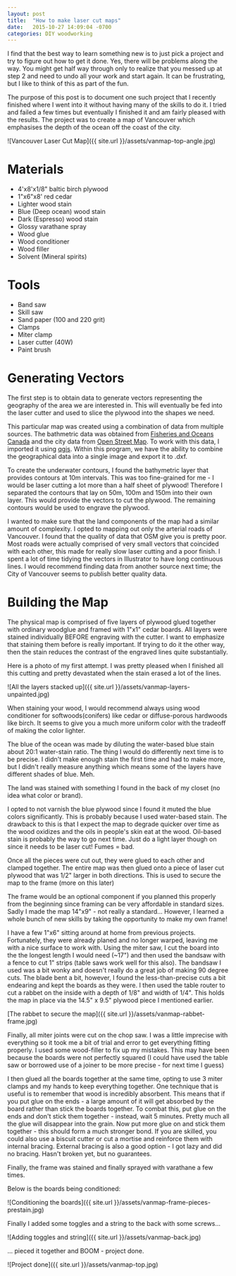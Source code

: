 ```yaml
---
layout: post
title:  "How to make laser cut maps"
date:   2015-10-27 14:09:04 -0700
categories: DIY woodworking
---
```


I find that the best way to learn something new is to just pick a project and
try to figure out how to get it done.  Yes, there will be problems along the way.
You might get half way through only to realize that you messed up at step 2 and
need to undo all your work and start again.  It can be frustrating, but I like
to think of this as part of the fun.

The purpose of this post is to document one such project that I recently finished
where I went into it without having many of the skills to do it.  I tried and failed
a few times but eventually I finished it and am fairly pleased with the results.
The project was to create a map of Vancouver which emphasises the depth of the
ocean off the coast of the city.

![Vancouver Laser Cut Map]({{ site.url }}/assets/vanmap-top-angle.jpg)

Materials
=========
* 4'x8'x1/8" baltic birch plywood
* 1"x6"x8' red cedar
* Lighter wood stain
* Blue (Deep ocean) wood stain
* Dark (Espresso) wood stain
* Glossy varathane spray
* Wood glue
* Wood conditioner
* Wood filler
* Solvent (Mineral spirits)

Tools
=====
* Band saw
* Skill saw
* Sand paper (100 and 220 grit)
* Clamps
* Miter clamp
* Laser cutter (40W)
* Paint brush

Generating Vectors
==================

The first step is to obtain data to generate vectors representing the geography
of the area we are interested in.  This will eventually be fed into the laser
cutter and used to slice the plywood into the shapes we need.

This particular map was created using a combination of data from multiple sources.
The bathmetric data was obtained from
[Fisheries and Oceans Canada](http://www.charts.gc.ca/data-gestion/bathy/nr-rm-lic-eng.asp)
and the city data from [Open Street Map](https://www.openstreetmap.org).  To
work with this data, I imported it using [qgis](http://www.qgis.org).  Within
this program, we have the ability to combine the geographical data into a single
image and export it to .dxf.

To create the underwater contours, I found the bathymetric layer that provides
contours at 10m intervals.  This was too fine-grained for me - I would be laser
cutting a lot more than a half sheet of plywood! Therefore I separated the
contours that lay on 50m, 100m and 150m into their own layer.  This would
provide the vectors to cut the plywood.  The remaining contours would be used to
engrave the plywood.

I wanted to make sure that the land components of the map had a similar amount
of complexity.  I opted to mapping out only the arterial roads of Vancouver.
I found that the quality of data that OSM give you is pretty poor.  Most roads
were actually comprised of very small vectors that coincided with each other,
this made for really slow laser cutting and a poor finish.  I spent a lot of
time tidying the vectors in Illustrator to have long continuous lines.  I would
recommend finding data from another source next time; the City of Vancouver
seems to publish better quality data.

Building the Map
================

The physical map is comprised of five layers of plywood glued together with
ordinary woodglue and framed with 1"x1" cedar boards. All layers were stained
individually BEFORE engraving with the cutter. I want to emphasize that staining
them before is really important. If trying to do it the other way, then the
stain reduces the contrast of the engraved lines quite substantially.

Here is a photo of my first attempt. I was pretty pleased when I finished all
this cutting and pretty devastated when the stain erased a lot of the lines.

![All the layers stacked up]({{ site.url }}/assets/vanmap-layers-unpainted.jpg)

When staining your wood, I would recommend always using wood conditioner for
softwoods(conifers) like cedar or diffuse-porous hardwoods like birch. It seems
to give you a much more uniform color with the tradeoff of making the color lighter.

The blue of the ocean was made by diluting the water-based blue stain about 20:1
water-stain ratio. The thing I would do differently next time is to be precise.
I didn't make enough stain the first time and had to make more, but I didn't
really measure anything which means some of the layers have different shades of
blue. Meh.

The land was stained with something I found in the back of my closet (no idea
what color or brand).

I opted to not varnish the blue plywood since I found it muted the blue colors
significantly. This is probably because I used water-based stain. The drawback
to this is that I expect the map to degrade quicker over time as the wood
oxidizes and the oils in people's skin eat at the wood. Oil-based stain is
probably the way to go next time. Just do a light layer though on since it needs
to be laser cut! Fumes = bad.

Once all the pieces were cut out, they were glued to each other and clamped
together.
The entire map was then glued onto a piece of laser cut plywood that was 1/2"
larger in both directions. This is used to secure the map to the frame
(more on this later)

The frame would be an optional component if you planned this properly from the
beginning since framing can be very affordable in standard sizes.
Sadly I made the map 14"x9" - not really a standard... However, I learned a
whole bunch of new skills by taking the opportunity to make my own frame!

I have a few 1"x6" sitting around at home from previous projects.
Fortunately, they were already planed and no longer warped, leaving me with a
nice surface to work with. Using the miter saw, I cut the board into the the
longest length I would need (~17") and then used the bandsaw with a fence
to cut 1" strips (table saws work well for this also). The bandsaw I used was
a bit wonky and doesn't really do a great job of making 90 degree cuts. The
blade bent a bit, however, I found the less-than-precise cuts a bit endearing
and kept the boards as they were. I then used the table router to cut a rabbet
on the inside with a depth of 1/8" and width of 1/4". This holds the map in
place via the 14.5" x 9.5" plywood piece I mentioned earlier.

[The rabbet to secure the map]({{ site.url }}/assets/vanmap-rabbet-frame.jpg)

Finally, all miter joints were cut on the chop saw. I was a little imprecise
with everything so it took me a bit of trial and error to get everything fitting
properly. I used some wood-filler to fix up my mistakes. This may have been
because the boards were not perfectly squared (I could have used the table
saw or borrowed use of a joiner to be more precise - for next time I guess)

I then glued all the boards together at the same time, opting to use 3 miter
clamps and my hands to keep everything together. One technique that is useful
is to remember that wood is incredibly absorbent. This means that if you put
glue on the ends - a large amount of it will get absorbed by the board rather
than stick the boards together. To combat this, put glue on the ends and don't
stick them together - instead, wait 5 minutes. Pretty much all the glue will
disappear into the grain. Now put more glue on and stick them together - this
should form a much stronger bond. If you are skilled, you could also use a
biscuit cutter or cut a mortise and reinforce them with internal bracing.
External bracing is also a good option - I got lazy and did no bracing. Hasn't
broken yet, but no guarantees.

Finally, the frame was stained and finally sprayed with varathane a few times.

Below is the boards being conditioned:

![Conditioning the boards]({{ site.url }}/assets/vanmap-frame-pieces-prestain.jpg)

Finally I added some toggles and a string to the back with some screws...

![Adding toggles and string]({{ site.url }}/assets/vanmap-back.jpg)

... pieced it together and BOOM - project done.

![Project done]({{ site.url }}/assets/vanmap-top.jpg)
